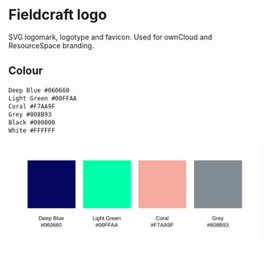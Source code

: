 # Fieldcraft logo

SVG logomark, logotype and favicon. Used for ownCloud and ResourceSpace branding.

## Colour

```
Deep Blue #060660
Light Green #00FFAA
Coral #F7AA9F
Grey #808B93
Black #000000
White #FFFFFF
```

![Fieldcraft colour swatches](fieldcraft-colours.svg)